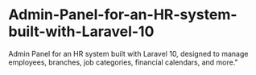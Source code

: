 # Admin-Panel-for-an-HR-system-built-with-Laravel-10
Admin Panel for an HR system built with Laravel 10, designed to manage employees, branches, job categories, financial calendars, and more."
